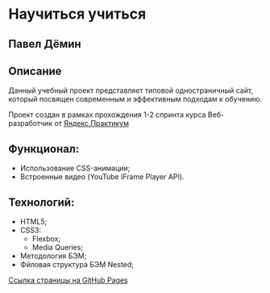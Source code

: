# Научиться учиться

## Павел Дёмин

## Описание

Данный учебный проект представляет типовой одностраничный сайт, который посвящен современным и эффективным подходам к обучению.

Проект создан в рамках прохождения 1-2 спринта курса Веб-разработчик от [Яндекс.Практикум](https://practicum.yandex.ru/web/)

## Функционал:

- Использование CSS-анимации;
- Встроенные видео (YouTube IFrame Player API).

## Технологий:

- HTML5;
- CSS3:
  - Flexbox;
  - Media Queries;
- Методология БЭМ;
- Фйловая структура БЭМ Nested;

[Ссылка страницы на GitHub Pages](https://tptechnician.github.io/how-to-learn/)
